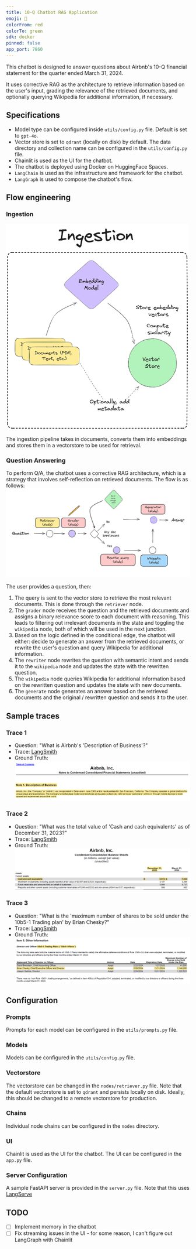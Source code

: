 ```yaml
---
title: 10-Q Chatbot RAG Application
emoji: 📝
colorFrom: red
colorTo: green
sdk: docker
pinned: false
app_port: 7860
---
```


This chatbot is designed to answer questions about Airbnb's 10-Q financial statement for the quarter ended March 31, 2024.

It uses corrective RAG as the architecture to retrieve information based on the user's input, grading the relevance of the retrieved documents, and optionally querying Wikipedia for additional information, if necessary.

## Specifications

- Model type can be configured inside `utils/config.py` file. Default is set to `gpt-4o`.
- Vector store is set to `qdrant` (locally on disk) by default. The data directory and collection name can be configured in the `utils/config.py` file.
- Chainlit is used as the UI for the chatbot.
- The chatbot is deployed using Docker on HuggingFace Spaces.
- `LangChain` is used as the infrastructure and framework for the chatbot.
- `LangGraph` is used to compose the chatbot's flow.

## Flow engineering

### Ingestion

<!-- markdownlint-disable-next-line MD033 -->
<img src="./images/ingestion.png" alt="Ingestion pipeline" width="500"/>

The ingestion pipeline takes in documents, converts them into embeddings and stores them in a vectorstore to be used for retrieval.

### Question Answering

To perform Q/A, the chatbot uses a corrective RAG architecture, which is a strategy that involves self-reflection on retrieved documents. The flow is as follows:
![C-Rag](./images/crag.png)

The user provides a question, then:

1. The query is sent to the vector store to retrieve the most relevant documents. This is done through the `retriever` node.
2. The `grader` node receives the question and the retrieved documents and assigns a binary relevance score to each document with reasoning. This leads to filtering out irrelevant documents in the state and toggling the `wikipedia` node, both of which will be used in the next junction.
3. Based on the logic defined in the conditional edge, the chatbot will either: decide to generate an answer from the retrieved documents, or rewrite the user's question and query Wikipedia for additional information.
4. The `rewriter` node rewrites the question with semantic intent and sends it to the `wikipedia` node and updates the state with the rewritten question.
5. The `wikipedia` node queries Wikipedia for additional information based on the rewritten question and updates the state with new documents.
6. The `generate` node generates an answer based on the retrieved documents and the original / rewritten question and sends it to the user.

## Sample traces

### Trace 1

- Question: "What is Airbnb's 'Description of Business'?"
- Trace: [LangSmith](https://smith.langchain.com/public/74905526-a026-4a51-8e98-280ec53b8d91/r)
- Ground Truth: ![Trace 1](./images/trace-1.png)

### Trace 2

- Question: "What was the total value of 'Cash and cash equivalents' as of December 31, 2023?"
- Trace: [LangSmith](https://smith.langchain.com/public/aa4ec48d-1028-492b-b1cd-c8896b815d1b/r)
- Ground Truth: ![Trace 2](./images/trace-2.png)

### Trace 3

- Question: "What is the 'maximum number of shares to be sold under the 10b5-1 Trading plan' by Brian Chesky?"
- Trace: [LangSmith](https://smith.langchain.com/public/17d7d3f2-0c32-4ffe-85dd-8d5a2ea8a184/r)
- Ground Truth: ![Trace 3](./images/trace-3.png)

## Configuration

### Prompts

Prompts for each model can be configured in the `utils/prompts.py` file.

### Models

Models can be configured in the `utils/config.py` file.

### Vectorstore

The vectorstore can be changed in the `nodes/retriever.py` file. Note that the default vectorstore is set to `qdrant` and persists locally on disk. Ideally, this should be changed to a remote vectorstore for production.

### Chains

Individual node chains can be configured in the `nodes` directory.

### UI

Chainlit is used as the UI for the chatbot. The UI can be configured in the `app.py` file.

### Server Configuration

A sample FastAPI server is provided in the `server.py` file. Note that this uses [LangServe](https://python.langchain.com/v0.2/docs/langserve/)

## TODO

- [ ] Implement memory in the chatbot
- [ ] Fix streaming issues in the UI - for some reason, I can't figure out LangGraph with Chainlit
